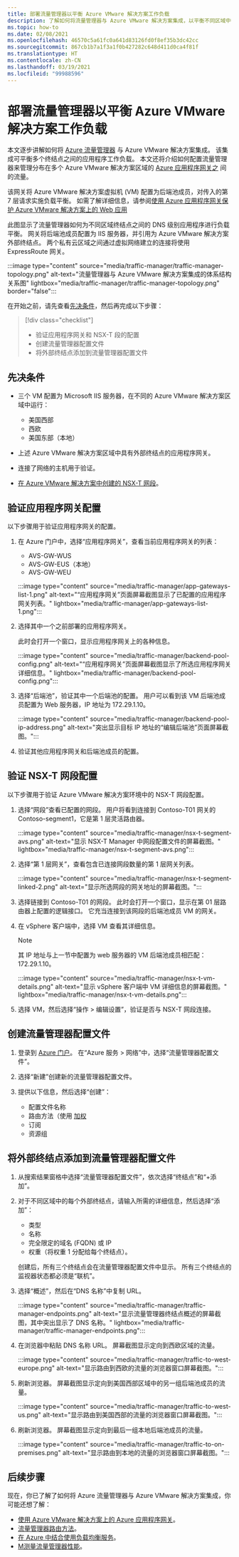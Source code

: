 ```yaml
---
title: 部署流量管理器以平衡 Azure VMware 解决方案工作负载
description: 了解如何将流量管理器与 Azure VMware 解决方案集成，以平衡不同区域中多个终结点之间的应用程序工作负载。
ms.topic: how-to
ms.date: 02/08/2021
ms.openlocfilehash: 46570c5a61fc0a641d83126fd0f8ef35b3dc42cc
ms.sourcegitcommit: 867cb1b7a1f3a1f0b427282c648d411d0ca4f81f
ms.translationtype: HT
ms.contentlocale: zh-CN
ms.lasthandoff: 03/19/2021
ms.locfileid: "99988596"
---
```

# <a name="deploy-traffic-manager-to-balance-azure-vmware-solution-workloads"></a>部署流量管理器以平衡 Azure VMware 解决方案工作负载

本文逐步讲解如何将 [Azure 流量管理器](../traffic-manager/traffic-manager-overview.md) 与 Azure VMware 解决方案集成。 该集成可平衡多个终结点之间的应用程序工作负载。 本文还将介绍如何配置流量管理器来管理分布在多个 Azure VMware 解决方案区域的 [Azure 应用程序网关之](../application-gateway/overview.md) 间的流量。 

该网关将 Azure VMware 解决方案虚拟机 (VM) 配置为后端池成员，对传入的第 7 层请求实施负载平衡。 如需了解详细信息，请参阅[使用 Azure 应用程序网关保护 Azure VMware 解决方案上的 Web 应用](protect-azure-vmware-solution-with-application-gateway.md)

此图显示了流量管理器如何为不同区域终结点之间的 DNS 级别应用程序进行负载平衡。 网关将后端池成员配置为 IIS 服务器，并引用为 Azure VMware 解决方案外部终结点。 两个私有云区域之间通过虚拟网络建立的连接将使用 ExpressRoute 网关。   

:::image type="content" source="media/traffic-manager/traffic-manager-topology.png" alt-text="流量管理器与 Azure VMware 解决方案集成的体系结构关系图" lightbox="media/traffic-manager/traffic-manager-topology.png" border="false":::

在开始之前，请先查看[先决条件](#prerequisites)，然后再完成以下步骤：

> [!div class="checklist"]
> * 验证应用程序网关和 NSX-T 段的配置
> * 创建流量管理器配置文件
> * 将外部终结点添加到流量管理器配置文件

## <a name="prerequisites"></a>先决条件

- 三个 VM 配置为 Microsoft IIS 服务器，在不同的 Azure VMware 解决方案区域中运行： 
   - 美国西部
   - 西欧
   - 美国东部（本地） 

- 上述 Azure VMware 解决方案区域中具有外部终结点的应用程序网关。

- 连接了网络的主机用于验证。 

- [在 Azure VMware 解决方案中创建的 NSX-T 网段](tutorial-nsx-t-network-segment.md)。

## <a name="verify-your-application-gateways-configuration"></a>验证应用程序网关配置

以下步骤用于验证应用程序网关的配置。

1. 在 Azure 门户中，选择“应用程序网关”，查看当前应用程序网关的列表：

   - AVS-GW-WUS
   - AVS-GW-EUS（本地）
   - AVS-GW-WEU

   :::image type="content" source="media/traffic-manager/app-gateways-list-1.png" alt-text="“应用程序网关”页面屏幕截图显示了已配置的应用程序网关列表。" lightbox="media/traffic-manager/app-gateways-list-1.png":::

1. 选择其中一个之前部署的应用程序网关。 

   此时会打开一个窗口，显示应用程序网关上的各种信息。 

   :::image type="content" source="media/traffic-manager/backend-pool-config.png" alt-text="“应用程序网关”页面屏幕截图显示了所选应用程序网关详细信息。" lightbox="media/traffic-manager/backend-pool-config.png":::

1. 选择“后端池”，验证其中一个后端池的配置。 用户可以看到该 VM 后端池成员配置为 Web 服务器，IP 地址为 172.29.1.10。
 
   :::image type="content" source="media/traffic-manager/backend-pool-ip-address.png" alt-text="突出显示目标 IP 地址的“编辑后端池”页面屏幕截图。":::

1. 验证其他应用程序网关和后端池成员的配置。 

## <a name="verify-the-nsx-t-segment-configuration"></a>验证 NSX-T 网段配置

以下步骤用于验证 Azure VMware 解决方案环境中的 NSX-T 网段配置。

1. 选择“网段”查看已配置的网段。  用户将看到连接到 Contoso-T01 网关的 Contoso-segment1，它是第 1 层灵活路由器。

   :::image type="content" source="media/traffic-manager/nsx-t-segment-avs.png" alt-text="显示 NSX-T Manager 中网段配置文件的屏幕截图。" lightbox="media/traffic-manager/nsx-t-segment-avs.png":::    

1. 选择“第 1 层网关”，查看包含已连接网段数量的第 1 层网关列表。 

   :::image type="content" source="media/traffic-manager/nsx-t-segment-linked-2.png" alt-text="显示所选网段的网关地址的屏幕截图。":::    

1. 选择链接到 Contoso-T01 的网段。 此时会打开一个窗口，显示在第 01 层路由器上配置的逻辑接口。 它充当连接到该网段的后端池成员 VM 的网关。

1. 在 vSphere 客户端中，选择 VM 查看其详细信息。 

   >[!NOTE]
   >其 IP 地址与上一节中配置为 web 服务器的 VM 后端池成员相匹配：172.29.1.10。

   :::image type="content" source="media/traffic-manager/nsx-t-vm-details.png" alt-text="显示 vSphere 客户端中 VM 详细信息的屏幕截图。" lightbox="media/traffic-manager/nsx-t-vm-details.png":::    

4. 选择 VM，然后选择“操作 > 编辑设置”，验证是否与 NSX-T 网段连接。

## <a name="create-your-traffic-manager-profile"></a>创建流量管理器配置文件

1. 登录到 [Azure 门户](https://rc.portal.azure.com/#home)。 在“Azure 服务 > 网络”中，选择“流量管理器配置文件”。

2. 选择“新建”创建新的流量管理器配置文件。
 
3. 提供以下信息，然后选择“创建”：

   - 配置文件名称
   - 路由方法（使用 [加权](../traffic-manager/traffic-manager-routing-methods.md)
   - 订阅
   - 资源组

## <a name="add-external-endpoints-into-the-traffic-manager-profile"></a>将外部终结点添加到流量管理器配置文件

1. 从搜索结果窗格中选择“流量管理器配置文件”，依次选择“终结点”和“+添加”。

1. 对于不同区域中的每个外部终结点，请输入所需的详细信息，然后选择“添加”： 
   - 类型
   - 名称
   - 完全限定的域名 (FQDN) 或 IP
   - 权重（将权重 1 分配给每个终结点）。 

   创建后，所有三个终结点会在流量管理器配置文件中显示。 所有三个终结点的监视器状态都必须是“联机”。

3. 选择“概述”，然后在“DNS 名称”中复制 URL。

   :::image type="content" source="media/traffic-manager/traffic-manager-endpoints.png" alt-text="显示流量管理器终结点概述的屏幕截图，其中突出显示了 DNS 名称。" lightbox="media/traffic-manager/traffic-manager-endpoints.png"::: 

4. 在浏览器中粘贴 DNS 名称 URL。 屏幕截图显示定向到西欧区域的流量。

   :::image type="content" source="media/traffic-manager/traffic-to-west-europe.png" alt-text="显示路由到西欧的流量的浏览器窗口屏幕截图。"::: 

5. 刷新浏览器。 屏幕截图显示定向到美国西部区域中的另一组后端池成员的流量。

   :::image type="content" source="media/traffic-manager/traffic-to-west-us.png" alt-text="显示路由到美国西部的流量的浏览器窗口屏幕截图。"::: 

6. 刷新浏览器。 屏幕截图显示定向到最后一组本地后端池成员的流量。

   :::image type="content" source="media/traffic-manager/traffic-to-on-premises.png" alt-text="显示路由到本地的流量的浏览器窗口屏幕截图。":::

## <a name="next-steps"></a>后续步骤

现在，你已了解了如何将 Azure 流量管理器与 Azure VMware 解决方案集成，你可能还想了解：

- [使用 Azure VMware 解决方案上的 Azure 应用程序网关](protect-azure-vmware-solution-with-application-gateway.md)。
- [流量管理器路由方法](../traffic-manager/traffic-manager-routing-methods.md)。
- [在 Azure 中结合使用负载均衡服务](../traffic-manager/traffic-manager-load-balancing-azure.md)。
- [M测量流量管理器性能](../traffic-manager/traffic-manager-performance-considerations.md)。
